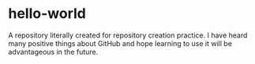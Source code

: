 # hello-world

A repository literally created for repository creation practice.
I have heard many positive things about GitHub and hope learning to use it will be advantageous in the future.
